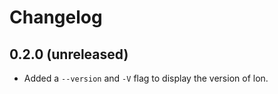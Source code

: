 # Changelog

## 0.2.0 (unreleased)

- Added a `--version` and `-V` flag to display the version of lon.
